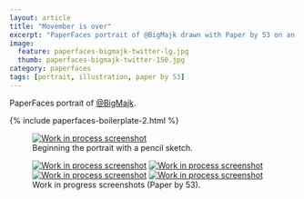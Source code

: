 ```yaml
---
layout: article
title: "Movember is over"
excerpt: "PaperFaces portrait of @BigMajk drawn with Paper by 53 on an iPad."
image: 
  feature: paperfaces-bigmajk-twitter-lg.jpg
  thumb: paperfaces-bigmajk-twitter-150.jpg
category: paperfaces
tags: [portrait, illustration, paper by 53]
---
```


PaperFaces portrait of <a href="http://twitter.com/BigMajk">@BigMajk</a>.

{% include paperfaces-boilerplate-2.html %}

<figure>
	<a href="{{ site.url }}/images/paperfaces-bigmajk-process-1-lg.jpg"><img src="{{ site.url }}/images/paperfaces-bigmajk-process-1-750.jpg" alt="Work in process screenshot"></a>
	<figcaption>Beginning the portrait with a pencil sketch.</figcaption>
</figure>

<figure class="half">
	<a href="{{ site.url }}/images/paperfaces-bigmajk-process-2-lg.jpg"><img src="{{ site.url }}/images/paperfaces-bigmajk-process-2-600.jpg" alt="Work in process screenshot"></a>
	<a href="{{ site.url }}/images/paperfaces-bigmajk-process-3-lg.jpg"><img src="{{ site.url }}/images/paperfaces-bigmajk-process-3-600.jpg" alt="Work in process screenshot"></a>
	<a href="{{ site.url }}/images/paperfaces-bigmajk-process-4-lg.jpg"><img src="{{ site.url }}/images/paperfaces-bigmajk-process-4-600.jpg" alt="Work in process screenshot"></a>
	<a href="{{ site.url }}/images/paperfaces-bigmajk-process-5-lg.jpg"><img src="{{ site.url }}/images/paperfaces-bigmajk-process-5-600.jpg" alt="Work in process screenshot"></a>
	<figcaption>Work in progress screenshots (Paper by 53).</figcaption>
</figure>